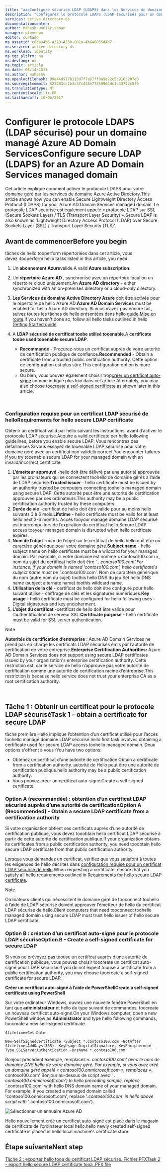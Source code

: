 ```yaml
---
title: "aaaConfigure sécurisé LDAP (LDAPS) dans les Services de domaine Active Directory de Azure | Documents Microsoft"
description: "Configurer le protocole LDAPS (LDAP sécurisé) pour un domaine géré par les services de domaine Azure AD"
services: active-directory-ds
documentationcenter: 
author: mahesh-unnikrishnan
manager: stevenpo
editor: curtand
ms.assetid: c6da94b6-4328-4230-801a-4b646055d4d7
ms.service: active-directory-ds
ms.workload: identity
ms.tgt_pltfrm: na
ms.devlang: na
ms.topic: article
ms.date: 08/14/2017
ms.author: maheshu
ms.openlocfilehash: 99e44d917b115d7f7a67ff0a5e22c5c9165287e6
ms.sourcegitcommit: 523283cc1b3c37c428e77850964dc1c33742c5f0
ms.translationtype: MT
ms.contentlocale: fr-FR
ms.lasthandoff: 10/06/2017
---
```

# <a name="configure-secure-ldap-ldaps-for-an-azure-ad-domain-services-managed-domain"></a><span data-ttu-id="dd22d-103">Configurer le protocole LDAPS (LDAP sécurisé) pour un domaine managé Azure AD Domain Services</span><span class="sxs-lookup"><span data-stu-id="dd22d-103">Configure secure LDAP (LDAPS) for an Azure AD Domain Services managed domain</span></span>
<span data-ttu-id="dd22d-104">Cet article explique comment activer le protocole LDAPS pour votre domaine géré par les services de domaine Azure Active Directory.</span><span class="sxs-lookup"><span data-stu-id="dd22d-104">This article shows how you can enable Secure Lightweight Directory Access Protocol (LDAPS) for your Azure AD Domain Services managed domain.</span></span> <span data-ttu-id="dd22d-105">Le protocole LDAP sécurisé est également appelé « protocole LDAP sur SSL (Secure Sockets Layer) / TLS (Transport Layer Security) ».</span><span class="sxs-lookup"><span data-stu-id="dd22d-105">Secure LDAP is also known as 'Lightweight Directory Access Protocol (LDAP) over Secure Sockets Layer (SSL) / Transport Layer Security (TLS)'.</span></span>

## <a name="before-you-begin"></a><span data-ttu-id="dd22d-106">Avant de commencer</span><span class="sxs-lookup"><span data-stu-id="dd22d-106">Before you begin</span></span>
<span data-ttu-id="dd22d-107">tâches de hello tooperform répertoriées dans cet article, vous devez :</span><span class="sxs-lookup"><span data-stu-id="dd22d-107">tooperform hello tasks listed in this article, you need:</span></span>

1. <span data-ttu-id="dd22d-108">Un **abonnement Azure**valide.</span><span class="sxs-lookup"><span data-stu-id="dd22d-108">A valid **Azure subscription**.</span></span>
2. <span data-ttu-id="dd22d-109">Un **répertoire Azure AD** , synchronisé avec un répertoire local ou un répertoire cloud uniquement.</span><span class="sxs-lookup"><span data-stu-id="dd22d-109">An **Azure AD directory** - either synchronized with an on-premises directory or a cloud-only directory.</span></span>
3. <span data-ttu-id="dd22d-110">**Les Services de domaine Active Directory Azure** doit être activée pour le répertoire de hello Azure AD.</span><span class="sxs-lookup"><span data-stu-id="dd22d-110">**Azure AD Domain Services** must be enabled for hello Azure AD directory.</span></span> <span data-ttu-id="dd22d-111">Si vous n’avez pas encore fait, suivez toutes les tâches de hello présentées dans hello [guide Mise en route](active-directory-ds-getting-started.md).</span><span class="sxs-lookup"><span data-stu-id="dd22d-111">If you haven't done so, follow all hello tasks outlined in hello [Getting Started guide](active-directory-ds-getting-started.md).</span></span>
4. <span data-ttu-id="dd22d-112">A **LDAP sécurisé de certificat toobe utilisé tooenable**.</span><span class="sxs-lookup"><span data-stu-id="dd22d-112">A **certificate toobe used tooenable secure LDAP**.</span></span>

   * <span data-ttu-id="dd22d-113">**Recommandé** - Procurez-vous un certificat auprès de votre autorité de certification publique de confiance.</span><span class="sxs-lookup"><span data-stu-id="dd22d-113">**Recommended** - Obtain a certificate from a trusted public certification authority.</span></span> <span data-ttu-id="dd22d-114">Cette option de configuration est plus sûre.</span><span class="sxs-lookup"><span data-stu-id="dd22d-114">This configuration option is more secure.</span></span>
   * <span data-ttu-id="dd22d-115">Ou bien, vous pouvez également choisir trop[créer un certificat auto-signé](#task-1---obtain-a-certificate-for-secure-ldap) comme indiqué plus loin dans cet article.</span><span class="sxs-lookup"><span data-stu-id="dd22d-115">Alternately, you may also choose too[create a self-signed certificate](#task-1---obtain-a-certificate-for-secure-ldap) as shown later in this article.</span></span>

<br>

### <a name="requirements-for-hello-secure-ldap-certificate"></a><span data-ttu-id="dd22d-116">Configuration requise pour un certificat LDAP sécurisé de hello</span><span class="sxs-lookup"><span data-stu-id="dd22d-116">Requirements for hello secure LDAP certificate</span></span>
<span data-ttu-id="dd22d-117">Obtenir un certificat valid par hello suivant les instructions, avant d’activer le protocole LDAP sécurisé.</span><span class="sxs-lookup"><span data-stu-id="dd22d-117">Acquire a valid certificate per hello following guidelines, before you enable secure LDAP.</span></span> <span data-ttu-id="dd22d-118">Vous rencontrez des défaillances Si vous essayez de tooenable LDAP sécurisé pour votre domaine géré avec un certificat non valide/incorrect.</span><span class="sxs-lookup"><span data-stu-id="dd22d-118">You encounter failures if you try tooenable secure LDAP for your managed domain with an invalid/incorrect certificate.</span></span>

1. <span data-ttu-id="dd22d-119">**L’émetteur approuvé** -hello doit être délivré par une autorité approuvée par les ordinateurs qui se connectent toohello de domaine gérés à l’aide de LDAP sécurisé.</span><span class="sxs-lookup"><span data-stu-id="dd22d-119">**Trusted issuer** - hello certificate must be issued by an authority trusted by computers connecting toohello managed domain using secure LDAP.</span></span> <span data-ttu-id="dd22d-120">Cette autorité peut être une autorité de certification approuvée par ces ordinateurs.</span><span class="sxs-lookup"><span data-stu-id="dd22d-120">This authority may be a public certification authority trusted by these computers.</span></span>
2. <span data-ttu-id="dd22d-121">**Durée de vie** -certificat de hello doit être valide pour au moins hello suivants 3 à 6 mois.</span><span class="sxs-lookup"><span data-stu-id="dd22d-121">**Lifetime** - hello certificate must be valid for at least hello next 3-6 months.</span></span> <span data-ttu-id="dd22d-122">Accès tooyour managé domaine LDAP sécurisé est interrompu lors de l’expiration du certificat hello.</span><span class="sxs-lookup"><span data-stu-id="dd22d-122">Secure LDAP access tooyour managed domain is disrupted when hello certificate expires.</span></span>
3. <span data-ttu-id="dd22d-123">**Nom de l’objet** -nom de l’objet sur le certificat de hello hello doit être un caractère générique pour votre domaine géré.</span><span class="sxs-lookup"><span data-stu-id="dd22d-123">**Subject name** - hello subject name on hello certificate must be a wildcard for your managed domain.</span></span> <span data-ttu-id="dd22d-124">Par exemple, si votre domaine est nommé « contoso100.com », nom du sujet du certificat hello doit être ' *. contoso100.com'.</span><span class="sxs-lookup"><span data-stu-id="dd22d-124">For instance, if your domain is named 'contoso100.com', hello certificate's subject name must be '*.contoso100.com'.</span></span> <span data-ttu-id="dd22d-125">Nom de caractère générique du nom (autre nom du sujet) toothis hello DNS du jeu.</span><span class="sxs-lookup"><span data-stu-id="dd22d-125">Set hello DNS name (subject alternate name) toothis wildcard name.</span></span>
4. <span data-ttu-id="dd22d-126">**Utilisation de la clé** - certificat de hello doit être configuré pour hello suivant utilise - chiffrage de clés et les signatures numériques.</span><span class="sxs-lookup"><span data-stu-id="dd22d-126">**Key usage** - hello certificate must be configured for hello following uses - Digital signatures and key encipherment.</span></span>
5. <span data-ttu-id="dd22d-127">**L’objet du certificat** -certificat de hello doit être valide pour l’authentification de serveur SSL.</span><span class="sxs-lookup"><span data-stu-id="dd22d-127">**Certificate purpose** - hello certificate must be valid for SSL server authentication.</span></span>

> [!NOTE]
> <span data-ttu-id="dd22d-128">**Autorités de certification d’entreprise** : Azure AD Domain Services ne prend pas en charge les certificats LDAP sécurisés émis par l’autorité de certification de votre entreprise.</span><span class="sxs-lookup"><span data-stu-id="dd22d-128">**Enterprise Certification Authorities:** Azure AD Domain Services does not support using secure LDAP certificates issued by your organization's enterprise certification authority.</span></span> <span data-ttu-id="dd22d-129">Cette restriction est, car le service de hello n’approuve pas votre autorité de certification comme une autorité de certification racine d’entreprise.</span><span class="sxs-lookup"><span data-stu-id="dd22d-129">This restriction is because hello service does not trust your enterprise CA as a root certification authority.</span></span> 
>
>

<br>

## <a name="task-1---obtain-a-certificate-for-secure-ldap"></a><span data-ttu-id="dd22d-130">Tâche 1 : Obtenir un certificat pour le protocole LDAP sécurisé</span><span class="sxs-lookup"><span data-stu-id="dd22d-130">Task 1 - obtain a certificate for secure LDAP</span></span>
<span data-ttu-id="dd22d-131">tâche première Hello implique l’obtention d’un certificat utilisé pour l’accès toohello managé domaine LDAP sécurisé.</span><span class="sxs-lookup"><span data-stu-id="dd22d-131">hello first task involves obtaining a certificate used for secure LDAP access toohello managed domain.</span></span> <span data-ttu-id="dd22d-132">Deux options s'offrent à vous :</span><span class="sxs-lookup"><span data-stu-id="dd22d-132">You have two options:</span></span>

* <span data-ttu-id="dd22d-133">Obtenez un certificat d’une autorité de certification.</span><span class="sxs-lookup"><span data-stu-id="dd22d-133">Obtain a certificate from a certification authority.</span></span> <span data-ttu-id="dd22d-134">autorité de Hello peut être une autorité de certification publique.</span><span class="sxs-lookup"><span data-stu-id="dd22d-134">hello authority may be a public certification authority.</span></span>
* <span data-ttu-id="dd22d-135">Vous pouvez créer un certificat auto-signé.</span><span class="sxs-lookup"><span data-stu-id="dd22d-135">Create a self-signed certificate.</span></span>

### <a name="option-a-recommended---obtain-a-secure-ldap-certificate-from-a-certification-authority"></a><span data-ttu-id="dd22d-136">Option A (recommandée) : obtention d’un certificat LDAP sécurisé auprès d’une autorité de certification</span><span class="sxs-lookup"><span data-stu-id="dd22d-136">Option A (Recommended) - Obtain a secure LDAP certificate from a certification authority</span></span>
<span data-ttu-id="dd22d-137">Si votre organisation obtient ses certificats auprès d’une autorité de certification publique, vous devez tooobtain hello certificat LDAP sécurisé à partir de cette autorité de certification publique.</span><span class="sxs-lookup"><span data-stu-id="dd22d-137">If your organization obtains its certificates from a public certification authority, you need tooobtain hello secure LDAP certificate from that public certification authority.</span></span>

<span data-ttu-id="dd22d-138">Lorsque vous demandez un certificat, vérifiez que vous satisfont à toutes les exigences de hello décrites dans [configuration requise pour un certificat LDAP sécurisé de hello](#requirements-for-the-secure-ldap-certificate).</span><span class="sxs-lookup"><span data-stu-id="dd22d-138">When requesting a certificate, ensure that you satisfy all hello requirements outlined in [Requirements for hello secure LDAP certificate](#requirements-for-the-secure-ldap-certificate).</span></span>

> [!NOTE]
> <span data-ttu-id="dd22d-139">Ordinateurs clients qui nécessitent le domaine géré de tooconnect toohello à l’aide de LDAP sécurisé doivent approuver l’émetteur de hello du certificat LDAP sécurisé de hello.</span><span class="sxs-lookup"><span data-stu-id="dd22d-139">Client computers that need tooconnect toohello managed domain using secure LDAP must trust hello issuer of hello secure LDAP certificate.</span></span>
>
>

### <a name="option-b---create-a-self-signed-certificate-for-secure-ldap"></a><span data-ttu-id="dd22d-140">Option B : création d’un certificat auto-signé pour le protocole LDAP sécurisé</span><span class="sxs-lookup"><span data-stu-id="dd22d-140">Option B - Create a self-signed certificate for secure LDAP</span></span>
<span data-ttu-id="dd22d-141">Si vous ne prévoyez pas toouse un certificat auprès d’une autorité de certification publique, vous pouvez choisir toocreate un certificat auto-signé pour LDAP sécurisé.</span><span class="sxs-lookup"><span data-stu-id="dd22d-141">If you do not expect toouse a certificate from a public certification authority, you may choose toocreate a self-signed certificate for secure LDAP.</span></span>

<span data-ttu-id="dd22d-142">**Créer un certificat auto-signé à l’aide de PowerShell**</span><span class="sxs-lookup"><span data-stu-id="dd22d-142">**Create a self-signed certificate using PowerShell**</span></span>

<span data-ttu-id="dd22d-143">Sur votre ordinateur Windows, ouvrez une nouvelle fenêtre PowerShell en tant que **administrateur** et hello du type suivant de commandes, toocreate un nouveau certificat auto-signé.</span><span class="sxs-lookup"><span data-stu-id="dd22d-143">On your Windows computer, open a new PowerShell window as **Administrator** and type hello following commands, toocreate a new self-signed certificate.</span></span>

    $lifetime=Get-Date

    New-SelfSignedCertificate -Subject *.contoso100.com -NotAfter $lifetime.AddDays(365) -KeyUsage DigitalSignature, KeyEncipherment -Type SSLServerAuthentication -DnsName *.contoso100.com

<span data-ttu-id="dd22d-144">Bonjour précédent exemple, remplacez «*. contoso100.com' avec le nom de domaine DNS hello de votre domaine géré. Par exemple, si vous avez créé un domaine géré appelé « contoso100.onmicrosoft.com », remplacez «*. contoso100.com' Bonjour au-dessus de script avec ' *. contoso100.onmicrosoft.com').</span><span class="sxs-lookup"><span data-stu-id="dd22d-144">In hello preceding sample, replace '*.contoso100.com' with hello DNS domain name of your managed domain. For example, if you created a managed domain called 'contoso100.onmicrosoft.com', replace '*.contoso100.com' in hello above script with '*.contoso100.onmicrosoft.com').</span></span>

![Sélectionner un annuaire Azure AD](./media/active-directory-domain-services-admin-guide/secure-ldap-powershell-create-self-signed-cert.png)

<span data-ttu-id="dd22d-146">Hello nouvellement créé un certificat auto-signé est placé dans le magasin de certificats de l’ordinateur local hello.</span><span class="sxs-lookup"><span data-stu-id="dd22d-146">hello newly created self-signed certificate is placed in hello local machine's certificate store.</span></span>


## <a name="next-step"></a><span data-ttu-id="dd22d-147">Étape suivante</span><span class="sxs-lookup"><span data-stu-id="dd22d-147">Next step</span></span>
[<span data-ttu-id="dd22d-148">Tâche 2 : exporter hello tooa du certificat LDAP sécurisé. Fichier PFX</span><span class="sxs-lookup"><span data-stu-id="dd22d-148">Task 2 - export hello secure LDAP certificate tooa .PFX file</span></span>](active-directory-ds-admin-guide-configure-secure-ldap-export-pfx.md)

